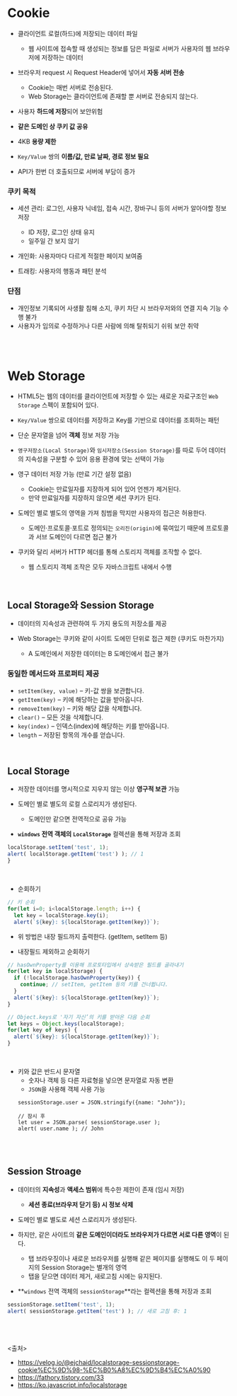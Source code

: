 # Cookie
- 클라이언트 로컬(하드)에 저장되는 데이터 파일
  - 웹 사이트에 접속할 때 생성되는 정보를 담은 파일로 서버가 사용자의 웹 브라우저에 저장하는 데이터
  
- 브라우저 request 시 Request Header에 넣어서 **자동 서버 전송**
  - Cookie는 매번 서버로 전송된다.
  - Web Storage는 클라이언트에 존재할 뿐 서버로 전송되지 않는다.
  
- 사용자 **하드에 저장**되어 보안위험
- **같은 도메인 상 쿠키 값 공유**
- 4KB **용량 제한**
- `Key/Value` 쌍의 **이름/값, 만료 날짜, 경로 정보 필요**
- API가 한번 더 호출되므로 서버에 부담이 증가

### 쿠키 목적
- 세션 관리: 로그인, 사용자 닉네임, 접속 시간, 장바구니 등의 서버가 알아야할 정보 저장
  - ID 저장, 로그인 상태 유지
  - 일주일 간 보지 않기

- 개인화: 사용자마다 다르게 적절한 페이지 보여줌
- 트래킹: 사용자의 행동과 패턴 분석

### 단점
- 개인정보 기록되어 사생활 침해 소지, 쿠키 차단 시 브라우저와의 연결 지속 기능 수행 불가
- 사용자가 임의로 수정하거나 다른 사람에 의해 탈취되기 쉬워 보안 취약


    

<br><br>

# Web Storage
- HTML5는 웹의 데이터를 클라이언트에 저장할 수 있는 새로운 자료구조인 `Web Storage` 스펙이 포함되어 있다.
- `Key/Value` 쌍으로 데이터를 저장하고 Key를 기반으로 데이터를 조회하는 패턴
- 단순 문자열을 넘어 **객체** 정보 저장 가능
- `영구저장소(Local Storage)`와 `임시저장소(Session Storage)`를 따로 두어 데이터의 지속성을 구분할 수 있어 응용 환경에 맞는 선택이 가능

- 영구 데이터 저장 가능 (만료 기간 설정 없음)
  - Cookie는 만료일자를 지장하게 되어 있어 언젠가 제거된다.
  - 만약 만료일자를 지장하지 않으면 세션 쿠키가 된다.
    
- 도메인 별로 별도의 영역을 가져 침범을 막지만 사용자의 접근은 허용한다.
  - 도메인·프로토콜·포트로 정의되는 `오리진(origin)`에 묶여있기 때문에 프로토콜과 서브 도메인이 다르면 접근 불가
  
- 쿠키와 달리 서버가 HTTP 헤더를 통해 스토리지 객체를 조작할 수 없다. 
  - 웹 스토리지 객체 조작은 모두 자바스크립트 내에서 수행
  
<br>

## Local Storage와 Session Storage
- 데이터의 지속성과 관련하여 두 가지 용도의 저장소를 제공

- Web Storage는 쿠키와 같이 사이트 도에민 단위로 접근 제한 (쿠키도 마찬가지)
  - A 도메인에서 저장한 데이터는 B 도메인에서 접근 불가


### 동일한 메서드와 프로퍼티 제공
- `setItem(key, value)` – 키-값 쌍을 보관합니다.
- `getItem(key)` – 키에 해당하는 값을 받아옵니다.
- `removeItem(key)` – 키와 해당 값을 삭제합니다.
- `clear()` – 모든 것을 삭제합니다.
- `key(index)` – 인덱스(index)에 해당하는 키를 받아옵니다.
- `length` – 저장된 항목의 개수를 얻습니다.
<br>

## Local Storage
- 저장한 데이터를 명시적으로 지우지 않는 이상 **영구적 보관** 가능

- 도메인 별로 별도의 로컬 스로리지가 생성된다.
  - 도메인만 같으면 전역적으로 공유 가능
  
- **`windows` 전역 객체의 `LocalStorage`** 컬렉션을 통해 저장과 조회
```js
localStorage.setItem('test', 1);
alert( localStorage.getItem('test') ); // 1
}
```
<br>

- 순회하기
```js
// 키 순회
for(let i=0; i<localStorage.length; i++) {
  let key = localStorage.key(i);
  alert(`${key}: ${localStorage.getItem(key)}`);
```
  - 위 방법은 내장 필드까지 출력한다. (getItem, setItem 등)

- 내장필드 제외하고 순회하기
```js
// hasOwnProperty를 이용해 프로토타입에서 상속받은 필드를 골라내기
for(let key in localStorage) {
  if (!localStorage.hasOwnProperty(key)) {
    continue; // setItem, getItem 등의 키를 건너뜁니다.
  }
  alert(`${key}: ${localStorage.getItem(key)}`);
}

// Object.keys로 '자기 자신’의 키를 받아온 다음 순회
let keys = Object.keys(localStorage);
for(let key of keys) {
  alert(`${key}: ${localStorage.getItem(key)}`);
}
```
<br>

- 키와 값은 반드시 문자열
  - 숫자나 객체 등 다른 자료형을 넣으면 문자열로 자동 변환
  - `JSON`을 사용해 객체 사용 가능
  ```JS
  sessionStorage.user = JSON.stringify({name: "John"});

  // 잠시 후
  let user = JSON.parse( sessionStorage.user );
  alert( user.name ); // John
  ```
<br><br>

## Session Stroage
- 데이터의 **지속성**과 **액세스 범위**에 특수한 제한이 존재 (임시 저장)
  - **세션 종료(브라우저 닫기 등) 시 정보 삭제**
  
- 도메인 별로 별도로 세션 스로리지가 생성된다.
- 하지만, 같은 사이트의 **같은 도메인이더라도 브라우저가 다르면 서로 다른 영역**이 된다.
  - 탭 브라우징이나 새로운 브라우저를 실행해 같은 페이지를 실행해도 이 두 페이지의 Session Storage는 별개의 영역
  - 탭을 닫으면 데이터 제거, 새로고침 시에는 유지된다.
  
- **`windows` 전역 객체의 `sessionStorage`**라는 컬렉션을 통해 저장과 조회

```js
sessionStorage.setItem('test', 1);
alert( sessionStorage.getItem('test') ); // 새로 고침 후: 1
```


<br><br><br>
<출처>
- https://velog.io/@ejchaid/localstorage-sessionstorage-cookie%EC%9D%98-%EC%B0%A8%EC%9D%B4%EC%A0%90
- https://fathory.tistory.com/33
- https://ko.javascript.info/localstorage
